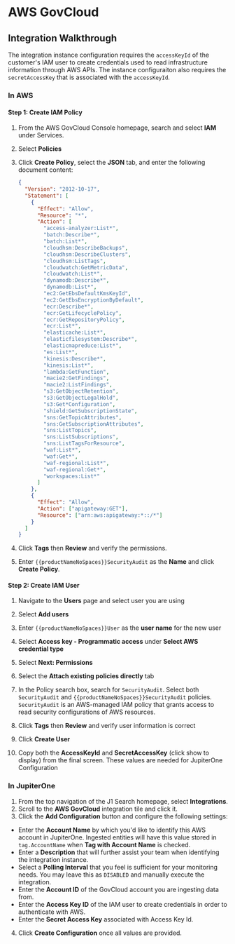 # AWS GovCloud

## Integration Walkthrough

The integration instance configuration requires the `accessKeyId` of the
customer's IAM user to create credentials used to read infrastructure
information through AWS APIs. The instance configuraiton also requires the
`secretAccessKey` that is associated with the `accessKeyId`.

### In AWS

#### Step 1: Create IAM Policy

1. From the AWS GovCloud Console homepage, search and select **IAM** under
   Services.

2. Select **Policies**

3. Click **Create Policy**, select the **JSON** tab, and enter the following
   document content:

   ```json
   {
     "Version": "2012-10-17",
     "Statement": [
       {
         "Effect": "Allow",
         "Resource": "*",
         "Action": [
           "access-analyzer:List*",
           "batch:Describe*",
           "batch:List*",
           "cloudhsm:DescribeBackups",
           "cloudhsm:DescribeClusters",
           "cloudhsm:ListTags",
           "cloudwatch:GetMetricData",
           "cloudwatch:List*",
           "dynamodb:Describe*",
           "dynamodb:List*",
           "ec2:GetEbsDefaultKmsKeyId",
           "ec2:GetEbsEncryptionByDefault",
           "ecr:Describe*",
           "ecr:GetLifecyclePolicy",
           "ecr:GetRepositoryPolicy",
           "ecr:List*",
           "elasticache:List*",
           "elasticfilesystem:Describe*",
           "elasticmapreduce:List*",
           "es:List*",
           "kinesis:Describe*",
           "kinesis:List*",
           "lambda:GetFunction",
           "macie2:GetFindings",
           "macie2:ListFindings",
           "s3:GetObjectRetention",
           "s3:GetObjectLegalHold",
           "s3:Get*Configuration",
           "shield:GetSubscriptionState",
           "sns:GetTopicAttributes",
           "sns:GetSubscriptionAttributes",
           "sns:ListTopics",
           "sns:ListSubscriptions",
           "sns:ListTagsForResource",
           "waf:List*",
           "waf:Get*",
           "waf-regional:List*",
           "waf-regional:Get*",
           "workspaces:List*"
         ]
       },
       {
         "Effect": "Allow",
         "Action": ["apigateway:GET"],
         "Resource": ["arn:aws:apigateway:*::/*"]
       }
     ]
   }
   ```

4. Click **Tags** then **Review** and verify the permissions.

5. Enter `{{productNameNoSpaces}}SecurityAudit` as the **Name** and click
   **Create Policy**.

#### Step 2: Create IAM User

1. Navigate to the **Users** page and select user you are using

2. Select **Add users**

3. Enter `{{productNameNoSpaces}}User` as the **user name** for the new user

4. Select **Access key - Programmatic access** under **Select AWS credential
   type**

5. Select **Next: Permissions**

6. Select the **Attach existing policies directly** tab

7. In the Policy search box, search for `SecurityAudit`. Select both
   `SecurityAudit` and `{{productNameNoSpaces}}SecurityAudit` policies.
   `SecurityAudit` is an AWS-managed IAM policy that grants access to read
   security configurations of AWS resources.

8. Click **Tags** then **Review** and verify user information is correct

9. Click **Create User**

10. Copy both the **AccessKeyId** and **SecretAccessKey** (click show to
    display) from the final screen. These values are needed for JupiterOne
    Configuration

### In JupiterOne

1. From the top navigation of the J1 Search homepage, select **Integrations**.
2. Scroll to the **AWS GovCloud** integration tile and click it.
3. Click the **Add Configuration** button and configure the following settings:

- Enter the **Account Name** by which you'd like to identify this AWS account in
  JupiterOne. Ingested entities will have this value stored in `tag.AccountName`
  when **Tag with Account Name** is checked.
- Enter a **Description** that will further assist your team when identifying
  the integration instance.
- Select a **Polling Interval** that you feel is sufficient for your monitoring
  needs. You may leave this as `DISABLED` and manually execute the integration.
- Enter the **Account ID** of the GovCloud account you are ingesting data from.
- Enter the **Access Key ID** of the IAM user to create credentials in order to
  authenticate with AWS.
- Enter the **Secret Access Key** associated with Access Key Id.

4. Click **Create Configuration** once all values are provided.
